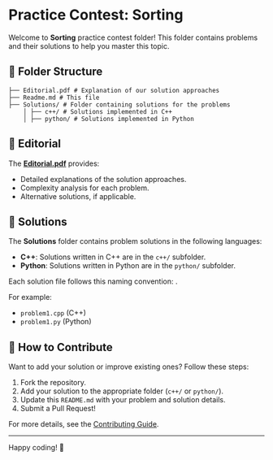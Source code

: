 # Practice Contest: Sorting

Welcome to **Sorting** practice contest folder! This folder contains problems and their solutions to help you master this topic.

## 📂 Folder Structure
```
├── Editorial.pdf # Explanation of our solution approaches 
├── Readme.md # This file
├── Solutions/ # Folder containing solutions for the problems 
    │ ├── c++/ # Solutions implemented in C++ 
    │ ├── python/ # Solutions implemented in Python
```


## 📝 Editorial

The **[Editorial.pdf](Editorial.pdf)** provides:
- Detailed explanations of the solution approaches.
- Complexity analysis for each problem.
- Alternative solutions, if applicable.

## 🚀 Solutions

The **Solutions** folder contains problem solutions in the following languages:
- **C++**: Solutions written in C++ are in the `c++/` subfolder.
- **Python**: Solutions written in Python are in the `python/` subfolder.

Each solution file follows this naming convention:
<problem-name>.<extension>

For example:
- `problem1.cpp` (C++)
- `problem1.py` (Python)

## 🤝 How to Contribute

Want to add your solution or improve existing ones? Follow these steps:
1. Fork the repository.
2. Add your solution to the appropriate folder (`c++/` or `python/`).
3. Update this `README.md` with your problem and solution details.
4. Submit a Pull Request!

For more details, see the [Contributing Guide](../../Contributing.md).

---

Happy coding! 🚀
